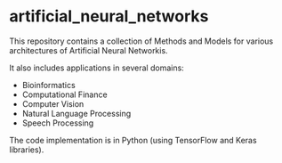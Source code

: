 # artificial_neural_networks
This repository contains a collection of Methods and Models for various architectures of Artificial Neural Networkis.

It also includes applications in several domains:

- Bioinformatics
- Computational Finance
- Computer Vision
- Natural Language Processing
- Speech Processing

The code implementation is in Python (using TensorFlow and Keras libraries).
